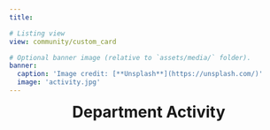 ```yaml
---
title:

# Listing view
view: community/custom_card

# Optional banner image (relative to `assets/media/` folder).
banner:
  caption: 'Image credit: [**Unsplash**](https://unsplash.com/)'
  image: 'activity.jpg'
---
```

<div style="text-align: center; font-size: 2em; font-weight: bold;">
  Department Activity
</div>